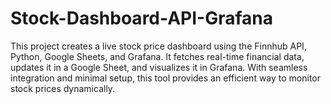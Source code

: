 # Stock-Dashboard-API-Grafana
This project creates a live stock price dashboard using the Finnhub API, Python, Google Sheets, and Grafana. It fetches real-time financial data, updates it in a Google Sheet, and visualizes it in Grafana. With seamless integration and minimal setup, this tool provides an efficient way to monitor stock prices dynamically.
